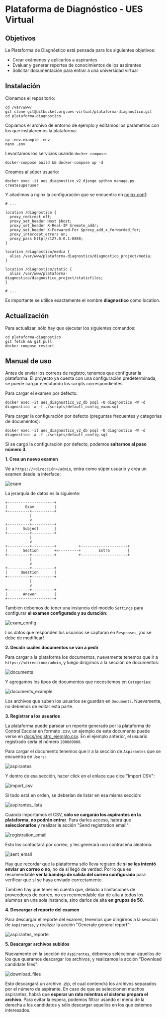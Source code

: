 # Plataforma de Diagnóstico - UES Virtual

## Objetivos

La Plataforma de Diagnóstico está pensada para los siguientes objetivos:

* Crear exámenes y aplicarlos a aspirantes
* Evaluar y generar reportes de conocimientos de los aspirantes
* Solicitar documentación para entrar a una universidad virtual

## Instalación

Clonamos el repositorio:

```shell
cd /var/www/
git clone git@bitbucket.org:ues-virtual/plataforma-diagnostico.git
cd plataforma-diagnostico
```

Copiamos el archivo de entorno de ejemplo y editamos los parámetros con los que instalaremos la plataforma:

```shell
cp .env.example .env
nano .env
```

Levantamos los servicios usando `docker-compose`:

```shell
docker-compose build && docker-compose up -d
```

Creamos al súper usuario:

```shell
docker exec -it ues_diagnostico_v2_django python manage.py createsuperuser
```

Y añadimos a nginx la configuración que se encuentra en [nginx.conf](./conf/nginx.conf):

```
# ...

location /diagnostico {
  proxy_redirect off;
  proxy_set_header Host $host;
  proxy_set_header X-Real-IP $remote_addr;
  proxy_set_header X-Forwared-For $proxy_add_x_forwarded_for;
  proxy_intercept_errors on;
  proxy_pass http://127.0.0.1:8888;
}

location /diagnostico/media {
  alias /var/www/plataforma-diagnostico/diagnostico_project/media;
}

location /diagnostico/static {
  alias /var/www/plataforma-diagnostico/diagnostico_project/staticfiles;
}

# ...
```

Es importante se utilice exactamente el nombre **diagnostico** como location.

## Actualización

Para actualizar, sólo hay que ejecutar los siguientes comandos:

```shell
cd plataforma-diagnostico
git fetch && git pull
docker-compose restart
```

## Manual de uso

Antes de enviar los correos de registro, tenemos que configurar la plataforma. El proyecto ya cuenta con una configuración predeterminada, se puede cargar ejecutando los scripts correspondientes.

Para cargar el examen por defecto:

```shell
docker exec -it ues_diagnostico_v2_db psql -U diagnostico -W -d diagnostico -a -f ./scripts/default_config_exam.sql
```

Para cargar la configuración por defecto (preguntas frecuentes y categorías de documentos):

```shell
docker exec -it ues_diagnostico_v2_db psql -U diagnostico -W -d diagnostico -a -f ./scripts/default_config.sql
```

Si se cargó la configuración por defecto, podemos **saltarnos al paso número 3**.

**1. Crea un nuevo examen**

Ve a ``https://<dirección>/admin``, entra como súper usuario y crea un examen desde la interface:

![exam](docs/img/exam.png)

La jerarquía de datos es la siguiente:

```
+---------------------+
|        Exam         |
+----------+----------+
           |
           v
+----------+----------+
|       Subject       |
+----------+----------+
           |
           v
+----------+----------+          +---------------------+
|       Section       +<---------+        Extra        |
+----------+----------+          +---------------------+
           |
           v
+----------+----------+
|      Question       |
+----------+----------+
           |
           v
+----------+----------+
|       Answer        |
+---------------------+
```

También debemos de tener una instancia del modelo ``Settings`` para configurar **el examen configurado y su duración**:

![exam_config](docs/img/exam_config.png)

Los datos que responden los usuarios se capturan en ``Responses``, ¡no se debe de modificar!

**2. Decidir cuáles documentos se van a pedir**

Para cargar a la plataforma los documentos, nuevamente tenemos que ir a ``https://<dirección>/admin``, y luego dirigirnos a la sección de documentos:

![documents](docs/img/documents.png)

Y agregamos los tipos de documentos que necesitemos en ``Categories``:

![documents_example](docs/img/documents_example.png)

Los archivos que suben los usuarios se guardan en ``Documents``. Nuevamente, no debemos de editar esta parte.

**3. Registrar a los usuarios**

La plataforma puede parsear un reporte generado por la plataforma de Control Escolar en formato .csv, un ejemplo de este documento puede verse en [docs/registro_ejemplo.csv](docs/registro_ejemplo.csv). En el ejemplo anterior, el usuario registrado sería el número `200000000`.

Para cargar el documento tenemos que ir a la sección de `Aspirantes` que se encuentra en `Users`:

![aspirantes](docs/img/aspirantes.png)

Y dentro de esa sección, hacer click en el enlace que dice "Import CSV":

![import_csv](docs/img/import_csv.png)

Si todo está en orden, se deberían de listar en esa misma sección:

![aspirantes_lista](docs/img/aspirantes_lista.png)

Cuando importamos el CSV, **sólo se cargarán los aspirantes en la plataforma, no podrán entrar**. Para darles acceso, habrá que **seleccionarlos** y realizar la acción "Send registration email":

![registration_email](docs/img/registration_email.png)

Esto los contactará por correo, y les generará una contraseña aleatoria:

![sent_email](docs/img/sent_email.png)

Hay que recordar que la plataforma sólo lleva registro de **si se les intentó enviar un correo o no**, no de si llegó de verdad. Por lo que es recomendable **ver la bandeja de salida del correo configurado** para verificar que sí se haya enviado correctamente.

También hay que tener en cuenta que, debido a limitaciones de proveedores de correo, no es recomendable dar de alta a todos los alumnos en una sola instancia, sino darlos de alta **en grupos de 50**.

**4. Descargar el reporte del examen** 

Para descargar el reporte del examen, tenemos que dirigirnos a la sección de `Aspirantes`, y realizar la acción "Generate general report":

![aspirantes_reporte](docs/img/aspirantes_reporte.png)

**5. Descargar archivos subidos**

Nuevamente en la sección de `Aspirantes`, debemos seleccionar aquellos de los que queramos descargar los archivos, y realizamos la acción "Download candidate files":

![download_files](docs/img/download_files.png)

Esto descargará un archivo .zip, el cual contendrá los archivos separados por el número de aspirante. En caso de que se seleccionen muchos aspirantes, habrá que **esperar un rato mientras el sistema prepara el archivo**. Para evitar la espera, podemos filtrar usando el menú de la derecha a los candidatos y sólo descargar aquellos en los que estemos interesados.